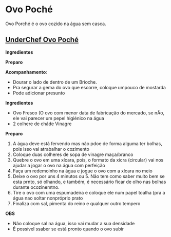 # Ovo Poché

Ovo Porché é o ovo cozido na água sem casca.

## [UnderChef Ovo Poché](https://www.youtube.com/watch?v=aow68zkeI4c)

**Ingredientes**

**Preparo**

**Acompanhamento**:
+ Dourar o lado de dentro de um Brioche.
+ Pra segurar a gema do ovo que escorre, coloque umpouco de mostarda
+ Pode adicionar presunto

**Ingredientes**
+ Ovo Fresco (O ovo com menor data de fabricaçâo do mercado, se nÂo, ele vai parecer um pepel higiénico na água
+ 2 colhere de cháde Vinagre

**Preparo**
1. A água deve está fervendo  mas não pdoe de forma alguma ter bolhas, pois isso vai atrabalhar o cozimento
2. Coloque duas colheres de sopa de vinagre maça/branco
3. Quebre o ovo em uma xícara, pois, o formato da xícra (circular) vai nos ajudar a jogar o ovo na água com perfeição
4. Faça um redemoinho na água e jogue o ovo com a xícara no meio
5. Deixe o ovo por uns 4 minutos ou 5. Não tem como saber muito bem se esta prnto, só olhando, e também, é necessário ficar de olho nas bolhas durante ocozinemtno. 
6. Tire o ovo com uma espumadeira e coloque ele num papel toalha (pra a água nao soltar nonpróprio prato
7. Finaliza com sal, pimenta do reino e qualquer outro tempero

**OBS**
+ Nâo coloque sal na água, isso vai mudar a sua densidade
+ É possível ssaber  se está pronto quando o ovo subir


